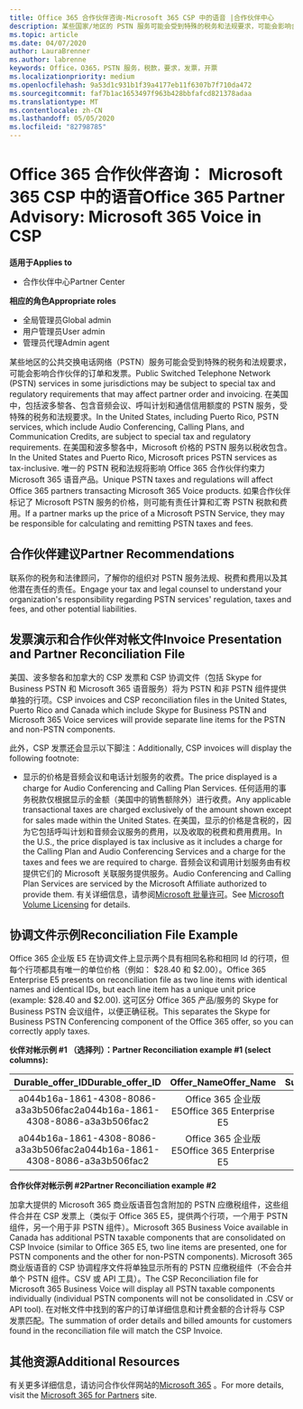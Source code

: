 ```yaml
---
title: Office 365 合作伙伴咨询-Microsoft 365 CSP 中的语音 |合作伙伴中心
description: 某些国家/地区的 PSTN 服务可能会受到特殊的税务和法规要求，可能会影响合作伙伴订单和开具发票。
ms.topic: article
ms.date: 04/07/2020
author: LauraBrenner
ms.author: labrenne
keywords: Office，O365，PSTN 服务，税款，要求，发票，开票
ms.localizationpriority: medium
ms.openlocfilehash: 9a53d1c931b1f39a4177eb11f6307b7f710da472
ms.sourcegitcommit: faf7b1ac1653497f963b428bbfafcd821378adaa
ms.translationtype: MT
ms.contentlocale: zh-CN
ms.lasthandoff: 05/05/2020
ms.locfileid: "82798785"
---
```

# <a name="office-365-partner-advisory-microsoft-365-voice-in-csp"></a><span data-ttu-id="75b7d-104">Office 365 合作伙伴咨询： Microsoft 365 CSP 中的语音</span><span class="sxs-lookup"><span data-stu-id="75b7d-104">Office 365 Partner Advisory: Microsoft 365 Voice in CSP</span></span>

<span data-ttu-id="75b7d-105">**适用于**</span><span class="sxs-lookup"><span data-stu-id="75b7d-105">**Applies to**</span></span>

- <span data-ttu-id="75b7d-106">合作伙伴中心</span><span class="sxs-lookup"><span data-stu-id="75b7d-106">Partner Center</span></span>  

<span data-ttu-id="75b7d-107">**相应的角色**</span><span class="sxs-lookup"><span data-stu-id="75b7d-107">**Appropriate roles**</span></span>
-    <span data-ttu-id="75b7d-108">全局管理员</span><span class="sxs-lookup"><span data-stu-id="75b7d-108">Global admin</span></span>
-    <span data-ttu-id="75b7d-109">用户管理员</span><span class="sxs-lookup"><span data-stu-id="75b7d-109">User admin</span></span>
-    <span data-ttu-id="75b7d-110">管理员代理</span><span class="sxs-lookup"><span data-stu-id="75b7d-110">Admin agent</span></span>

<span data-ttu-id="75b7d-111">某些地区的公共交换电话网络（PSTN）服务可能会受到特殊的税务和法规要求，可能会影响合作伙伴的订单和发票。</span><span class="sxs-lookup"><span data-stu-id="75b7d-111">Public Switched Telephone Network (PSTN) services in some jurisdictions may be subject to special tax and regulatory requirements that may affect partner order and invoicing.</span></span> <span data-ttu-id="75b7d-112">在美国中，包括波多黎各、包含音频会议、呼叫计划和通信信用额度的 PSTN 服务，受特殊的税务和法规要求。</span><span class="sxs-lookup"><span data-stu-id="75b7d-112">In the United States, including Puerto Rico, PSTN services, which include Audio Conferencing, Calling Plans, and Communication Credits, are subject to special tax and regulatory requirements.</span></span> <span data-ttu-id="75b7d-113">在美国和波多黎各中，Microsoft 价格的 PSTN 服务以税收包含。</span><span class="sxs-lookup"><span data-stu-id="75b7d-113">In the United States and Puerto Rico, Microsoft prices PSTN services as tax-inclusive.</span></span>  <span data-ttu-id="75b7d-114">唯一的 PSTN 税和法规将影响 Office 365 合作伙伴约束力 Microsoft 365 语音产品。</span><span class="sxs-lookup"><span data-stu-id="75b7d-114">Unique PSTN taxes and regulations will affect Office 365 partners transacting Microsoft 365 Voice products.</span></span>  <span data-ttu-id="75b7d-115">如果合作伙伴标记了 Microsoft PSTN 服务的价格，则可能有责任计算和汇寄 PSTN 税款和费用。</span><span class="sxs-lookup"><span data-stu-id="75b7d-115">If a partner marks up the price of a Microsoft PSTN Service, they may be responsible for calculating and remitting PSTN taxes and fees.</span></span>

## <a name="partner-recommendations"></a><span data-ttu-id="75b7d-116">合作伙伴建议</span><span class="sxs-lookup"><span data-stu-id="75b7d-116">Partner Recommendations</span></span>

<span data-ttu-id="75b7d-117">联系你的税务和法律顾问，了解你的组织对 PSTN 服务法规、税费和费用以及其他潜在责任的责任。</span><span class="sxs-lookup"><span data-stu-id="75b7d-117">Engage your tax and legal counsel to understand your organization's responsibility regarding PSTN services' regulation, taxes and fees, and other potential liabilities.</span></span>

## <a name="invoice-presentation-and-partner-reconciliation-file"></a><span data-ttu-id="75b7d-118">发票演示和合作伙伴对帐文件</span><span class="sxs-lookup"><span data-stu-id="75b7d-118">Invoice Presentation and Partner Reconciliation File</span></span>

<span data-ttu-id="75b7d-119">美国、波多黎各和加拿大的 CSP 发票和 CSP 协调文件（包括 Skype for Business PSTN 和 Microsoft 365 语音服务）将为 PSTN 和非 PSTN 组件提供单独的行项。</span><span class="sxs-lookup"><span data-stu-id="75b7d-119">CSP invoices and CSP reconciliation files in the United States, Puerto Rico and Canada which include Skype for Business PSTN and Microsoft 365 Voice services will provide separate line items for the PSTN and non-PSTN components.</span></span>

<span data-ttu-id="75b7d-120">此外，CSP 发票还会显示以下脚注：</span><span class="sxs-lookup"><span data-stu-id="75b7d-120">Additionally, CSP invoices will display the following footnote:</span></span>

* <span data-ttu-id="75b7d-121">显示的价格是音频会议和电话计划服务的收费。</span><span class="sxs-lookup"><span data-stu-id="75b7d-121">The price displayed is a charge for Audio Conferencing and Calling Plan Services.</span></span>  <span data-ttu-id="75b7d-122">任何适用的事务税款仅根据显示的金额（美国中的销售额除外）进行收费。</span><span class="sxs-lookup"><span data-stu-id="75b7d-122">Any applicable transactional taxes are charged exclusively of the amount shown except for sales made within the United States.</span></span>  <span data-ttu-id="75b7d-123">在美国，显示的价格是含税的，因为它包括呼叫计划和音频会议服务的费用，以及收取的税费和费用费用。</span><span class="sxs-lookup"><span data-stu-id="75b7d-123">In the U.S., the price displayed is tax inclusive as it includes a charge for the Calling Plan and Audio Conferencing Services and a charge for the taxes and fees we are required to charge.</span></span>  <span data-ttu-id="75b7d-124">音频会议和调用计划服务由有权提供它们的 Microsoft 关联服务提供服务。</span><span class="sxs-lookup"><span data-stu-id="75b7d-124">Audio Conferencing and Calling Plan Services are serviced by the Microsoft Affiliate authorized to provide them.</span></span>  <span data-ttu-id="75b7d-125">有关详细信息，请参阅[Microsoft 批量许可](https://go.microsoft.com/fwlink/?LinkId=690247)。</span><span class="sxs-lookup"><span data-stu-id="75b7d-125">See [Microsoft Volume Licensing](https://go.microsoft.com/fwlink/?LinkId=690247) for details.</span></span>

## <a name="reconciliation-file-example"></a><span data-ttu-id="75b7d-126">协调文件示例</span><span class="sxs-lookup"><span data-stu-id="75b7d-126">Reconciliation File Example</span></span>

<span data-ttu-id="75b7d-127">Office 365 企业版 E5 在协调文件上显示两个具有相同名称和相同 Id 的行项，但每个行项都具有唯一的单位价格（例如： $28.40 和 $2.00）。</span><span class="sxs-lookup"><span data-stu-id="75b7d-127">Office 365 Enterprise E5 presents on reconciliation file as two line items with identical names and identical IDs, but each line item has a unique unit price (example: $28.40 and $2.00).</span></span> <span data-ttu-id="75b7d-128">这可区分 Office 365 产品/服务的 Skype for Business PSTN 会议组件，以便正确征税。</span><span class="sxs-lookup"><span data-stu-id="75b7d-128">This separates the Skype for Business PSTN Conferencing component of the Office 365 offer, so you can correctly apply taxes.</span></span>

<span data-ttu-id="75b7d-129">**伙伴对帐示例 #1 （选择列）：**</span><span class="sxs-lookup"><span data-stu-id="75b7d-129">**Partner Reconciliation example #1 (select columns):**</span></span>

|<span data-ttu-id="75b7d-130">**Durable_offer_ID**</span><span class="sxs-lookup"><span data-stu-id="75b7d-130">**Durable_offer_ID**</span></span>|<span data-ttu-id="75b7d-131">**Offer_Name**</span><span class="sxs-lookup"><span data-stu-id="75b7d-131">**Offer_Name**</span></span>|<span data-ttu-id="75b7d-132">**Subscription_Start_Date**</span><span class="sxs-lookup"><span data-stu-id="75b7d-132">**Subscription_Start_Date**</span></span>|<span data-ttu-id="75b7d-133">**Subscription_End_Date**</span><span class="sxs-lookup"><span data-stu-id="75b7d-133">**Subscription_End_Date**</span></span>|<span data-ttu-id="75b7d-134">**Charge_Start_Date**</span><span class="sxs-lookup"><span data-stu-id="75b7d-134">**Charge_Start_Date**</span></span>|<span data-ttu-id="75b7d-135">**Charge_End_Date**</span><span class="sxs-lookup"><span data-stu-id="75b7d-135">**Charge_End_Date**</span></span>|<span data-ttu-id="75b7d-136">**Charge_Type**</span><span class="sxs-lookup"><span data-stu-id="75b7d-136">**Charge_Type**</span></span>|<span data-ttu-id="75b7d-137">**Unit_Price**</span><span class="sxs-lookup"><span data-stu-id="75b7d-137">**Unit_Price**</span></span>|
|:----:|:----:|:----:|:----:|:----:|:----:|:----:|:----:|
|<span data-ttu-id="75b7d-138">a044b16a-1861-4308-8086-a3a3b506fac2</span><span class="sxs-lookup"><span data-stu-id="75b7d-138">a044b16a-1861-4308-8086-a3a3b506fac2</span></span>   |<span data-ttu-id="75b7d-139">Office 365 企业版 E5</span><span class="sxs-lookup"><span data-stu-id="75b7d-139">Office 365 Enterprise E5</span></span>   |<span data-ttu-id="75b7d-140">8/10/2019 0:00</span><span class="sxs-lookup"><span data-stu-id="75b7d-140">8/10/2019 0:00</span></span>   |<span data-ttu-id="75b7d-141">8/11/2019 0:00</span><span class="sxs-lookup"><span data-stu-id="75b7d-141">8/11/2019 0:00</span></span>   |<span data-ttu-id="75b7d-142">8/11/2019 0:00</span><span class="sxs-lookup"><span data-stu-id="75b7d-142">8/11/2019 0:00</span></span>|<span data-ttu-id="75b7d-143">9/10/2019 0:00</span><span class="sxs-lookup"><span data-stu-id="75b7d-143">9/10/2019 0:00</span></span>   |<span data-ttu-id="75b7d-144">周期费用</span><span class="sxs-lookup"><span data-stu-id="75b7d-144">Cycle fee</span></span>   |<span data-ttu-id="75b7d-145">28.40</span><span class="sxs-lookup"><span data-stu-id="75b7d-145">28.40</span></span>   |
|<span data-ttu-id="75b7d-146">a044b16a-1861-4308-8086-a3a3b506fac2</span><span class="sxs-lookup"><span data-stu-id="75b7d-146">a044b16a-1861-4308-8086-a3a3b506fac2</span></span>   |<span data-ttu-id="75b7d-147">Office 365 企业版 E5</span><span class="sxs-lookup"><span data-stu-id="75b7d-147">Office 365 Enterprise E5</span></span>   |<span data-ttu-id="75b7d-148">8/10/2019 0:00</span><span class="sxs-lookup"><span data-stu-id="75b7d-148">8/10/2019 0:00</span></span>   |<span data-ttu-id="75b7d-149">8/11/2019 0:00</span><span class="sxs-lookup"><span data-stu-id="75b7d-149">8/11/2019 0:00</span></span>   |<span data-ttu-id="75b7d-150">8/11/2019 0:00</span><span class="sxs-lookup"><span data-stu-id="75b7d-150">8/11/2019 0:00</span></span>   |<span data-ttu-id="75b7d-151">9/10/2019 0:00</span><span class="sxs-lookup"><span data-stu-id="75b7d-151">9/10/2019 0:00</span></span>   |<span data-ttu-id="75b7d-152">周期费用</span><span class="sxs-lookup"><span data-stu-id="75b7d-152">Cycle fee</span></span>   |<span data-ttu-id="75b7d-153">2.00</span><span class="sxs-lookup"><span data-stu-id="75b7d-153">2.00</span></span>   |

<span data-ttu-id="75b7d-154">**合作伙伴对帐示例 #2**</span><span class="sxs-lookup"><span data-stu-id="75b7d-154">**Partner Reconciliation example #2**</span></span>

<span data-ttu-id="75b7d-155">加拿大提供的 Microsoft 365 商业版语音包含附加的 PSTN 应缴税组件，这些组件合并在 CSP 发票上（类似于 Office 365 E5，提供两个行项，一个用于 PSTN 组件，另一个用于非 PSTN 组件）。</span><span class="sxs-lookup"><span data-stu-id="75b7d-155">Microsoft 365 Business Voice available in Canada has additional PSTN taxable components that are consolidated on CSP Invoice (similar to Office 365 E5, two line items are presented, one for PSTN components and the other for non-PSTN components).</span></span>  <span data-ttu-id="75b7d-156">Microsoft 365 商业版语音的 CSP 协调程序文件将单独显示所有的 PSTN 应缴税组件（不会合并单个 PSTN 组件。CSV 或 API 工具）。</span><span class="sxs-lookup"><span data-stu-id="75b7d-156">The CSP Reconciliation file for Microsoft 365 Business Voice will display all PSTN taxable components individually (individual PSTN components will not be consolidated in .CSV or API tool).</span></span>  <span data-ttu-id="75b7d-157">在对帐文件中找到的客户的订单详细信息和计费金额的合计将与 CSP 发票匹配。</span><span class="sxs-lookup"><span data-stu-id="75b7d-157">The summation of order details and billed amounts for customers found in the reconciliation file will match the CSP Invoice.</span></span>

## <a name="additional-resources"></a><span data-ttu-id="75b7d-158">其他资源</span><span class="sxs-lookup"><span data-stu-id="75b7d-158">Additional Resources</span></span>
<span data-ttu-id="75b7d-159">有关更多详细信息，请访问合作伙伴网站的[Microsoft 365](https://www.microsoft.com/microsoft-365/partners/) 。</span><span class="sxs-lookup"><span data-stu-id="75b7d-159">For more details, visit the [Microsoft 365 for Partners](https://www.microsoft.com/microsoft-365/partners/) site.</span></span>

